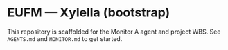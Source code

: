 # EUFM — Xylella (bootstrap)
This repository is scaffolded for the Monitor A agent and project WBS.
See `AGENTS.md` and `MONITOR.md` to get started.
